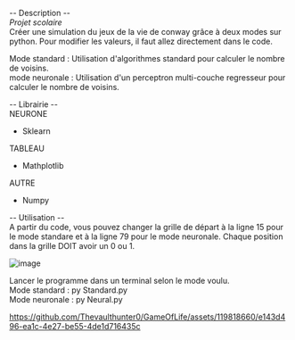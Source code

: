 -- Description --  
*Projet scolaire*   
Créer une simulation du jeux de la vie de conway grâce à deux modes sur python. Pour modifier les valeurs, il faut allez directement dans le code. 

Mode standard : Utilisation d'algorithmes standard pour calculer le nombre de voisins.  
mode neuronale : Utilisation d'un perceptron multi-couche regresseur pour calculer le nombre de voisins.

-- Librairie --  
NEURONE
- Sklearn

TABLEAU
- Mathplotlib

AUTRE
- Numpy

-- Utilisation --  
A partir du code, vous pouvez changer la grille de départ à la ligne 15 pour le mode standare
et à la ligne 79 pour le mode neuronale. Chaque position dans la grille DOIT avoir un 0 ou 1.

![image](https://github.com/Thevaulthunter0/GameOfLife/assets/119818660/23bf299d-ee14-4a60-8466-d441bef12f9e)

Lancer le programme dans un terminal selon le mode voulu.  
Mode standard : py Standard.py  
Mode neuronale : py Neural.py

https://github.com/Thevaulthunter0/GameOfLife/assets/119818660/e143d496-ea1c-4e27-be55-4de1d716435c


